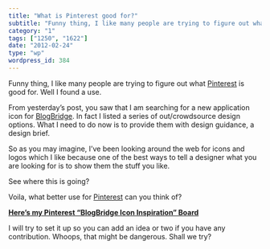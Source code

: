 ```yaml
---
title: "What is Pinterest good for?"
subtitle: "Funny thing, I like many people are trying to figure out what Pinterest is good..."
category: "1"
tags: ["1250", "1622"]
date: "2012-02-24"
type: "wp"
wordpress_id: 384
---
```

Funny thing, I like many people are trying to figure out what [Pinterest](www.pinterest.com) is good for. Well I found a use.

From yesterday’s post, you saw that I am searching for a new application icon for [BlogBridge](http://www.blogbridge.com). In fact I listed a series of out/crowdsource design options. What I need to do now is to provide them with design guidance, a design brief.

So as you may imagine, I’ve been looking around the web for icons and logos which I like because one of the best ways to tell a designer what you are looking for is to show them the stuff you like.

See where this is going?

Voila, what better use for [Pinterest](www.pinterest.com) can you think of?

**[Here’s my Pinterest “BlogBridge Icon Inspiration” Board](http://pinterest.com/pitosalas/blogbridge-icon-inspiration/)**

I will try to set it up so you can add an idea or two if you have any contribution. Whoops, that might be dangerous. Shall we try?